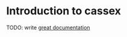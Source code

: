# Introduction to cassex

TODO: write [great documentation](http://jacobian.org/writing/what-to-write/)
